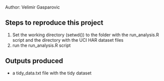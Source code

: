Author: Velimir Gasparovic


Steps to reproduce this project
-------------------------------

1. Set the working directory (setwd()) to the folder with the run_analysis.R script and the directory with the UCI HAR dataset files
2. run the run_analysis.R script


Outputs produced
----------------
* a tidy_data.txt file with the tidy dataset 

